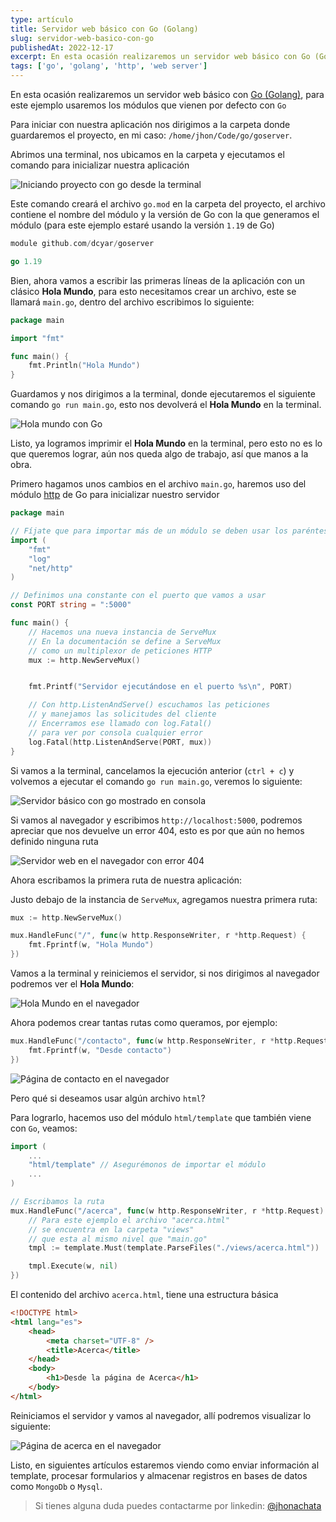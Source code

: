 ```yaml
---
type: artículo
title: Servidor web básico con Go (Golang)
slug: servidor-web-basico-con-go
publishedAt: 2022-12-17
excerpt: En esta ocasión realizaremos un servidor web básico con Go (Golang), para este ejemplo usaremos los módulos que vienen por defecto con Go...
tags: ['go', 'golang', 'http', 'web server']
---
```


En esta ocasión realizaremos un servidor web básico con <a href="https://go.dev/" target="_blank">Go (Golang)</a>, para este ejemplo usaremos los módulos que vienen por defecto con `Go`

Para iniciar con nuestra aplicación nos dirigimos a la carpeta donde guardaremos el proyecto, en mi caso: `/home/jhon/Code/go/goserver`.

Abrimos una terminal, nos ubicamos en la carpeta y ejecutamos el comando para inicializar nuestra aplicación

![Iniciando proyecto con go desde la terminal](/images/go-crud-mongodb/go-mod-init.png)

Este comando creará el archivo `go.mod` en la carpeta del proyecto, el archivo contiene el nombre del módulo y la versión de Go con la que generamos el módulo (para este ejemplo estaré usando la versión `1.19` de Go)

```go
module github.com/dcyar/goserver

go 1.19
```

Bien, ahora vamos a escribir las primeras líneas de la aplicación con un clásico **Hola Mundo**, para esto necesitamos crear un archivo, este se llamará `main.go`, dentro del archivo escribimos lo siguiente:

```go
package main

import "fmt"

func main() {
    fmt.Println("Hola Mundo")
}
```

Guardamos y nos dirigimos a la terminal, donde ejecutaremos el siguiente comando `go run main.go`, esto nos devolverá el **Hola Mundo** en la terminal.

![Hola mundo con Go](/images/go-crud-mongodb/hola-mundo.png)

Listo, ya logramos imprimir el **Hola Mundo** en la terminal, pero esto no es lo que queremos lograr, aún nos queda algo de trabajo, así que manos a la obra.

Primero hagamos unos cambios en el archivo `main.go`, haremos uso del módulo <a href="https://pkg.go.dev/net/http" target="_blank">http</a> de Go para inicializar nuestro servidor

```go
package main

// Fíjate que para importar más de un módulo se deben usar los paréntesis
import (
	"fmt"
	"log"
	"net/http"
)

// Definimos una constante con el puerto que vamos a usar
const PORT string = ":5000"

func main() {
    // Hacemos una nueva instancia de ServeMux
    // En la documentación se define a ServeMux
    // como un multiplexor de peticiones HTTP
	mux := http.NewServeMux()


	fmt.Printf("Servidor ejecutándose en el puerto %s\n", PORT)

	// Con http.ListenAndServe() escuchamos las peticiones
	// y manejamos las solicitudes del cliente
	// Encerramos ese llamado con log.Fatal()
	// para ver por consola cualquier error
	log.Fatal(http.ListenAndServe(PORT, mux))
}
```

Si vamos a la terminal, cancelamos la ejecución anterior (`ctrl + c`) y volvemos a ejecutar el comando `go run main.go`, veremos lo siguiente:

![Servidor básico con go mostrado en consola](/images/go-crud-mongodb/basic-http.png)

Si vamos al navegador y escribimos `http://localhost:5000`, podremos apreciar que nos devuelve un error 404, esto es por que aún no hemos definido ninguna ruta

![Servidor web en el navegador con error 404](/images/go-crud-mongodb/basic-http-web.png)

Ahora escribamos la primera ruta de nuestra aplicación:

Justo debajo de la instancia de `ServeMux`, agregamos nuestra primera ruta:

```go
mux := http.NewServeMux()

mux.HandleFunc("/", func(w http.ResponseWriter, r *http.Request) {
    fmt.Fprintf(w, "Hola Mundo")
})
```

Vamos a la terminal y reiniciemos el servidor, si nos dirigimos al navegador podremos ver el **Hola Mundo**:

![Hola Mundo en el navegador](/images/go-crud-mongodb/hola-mundo-web.png)

Ahora podemos crear tantas rutas como queramos, por ejemplo:

```go
mux.HandleFunc("/contacto", func(w http.ResponseWriter, r *http.Request) {
    fmt.Fprintf(w, "Desde contacto")
})
```

![Página de contacto en el navegador](/images/go-crud-mongodb/contacto-web.png)

Pero qué si deseamos usar algún archivo `html`?

Para lograrlo, hacemos uso del módulo `html/template` que también viene con `Go`, veamos:

```go
import (
	...
	"html/template" // Asegurémonos de importar el módulo
	...
)
```

```go
// Escribamos la ruta
mux.HandleFunc("/acerca", func(w http.ResponseWriter, r *http.Request) {
    // Para este ejemplo el archivo "acerca.html"
    // se encuentra en la carpeta "views"
    // que esta al mismo nivel que "main.go"
    tmpl := template.Must(template.ParseFiles("./views/acerca.html"))

    tmpl.Execute(w, nil)
})
```

El contenido del archivo `acerca.html`, tiene una estructura básica

```html
<!DOCTYPE html>
<html lang="es">
    <head>
        <meta charset="UTF-8" />
        <title>Acerca</title>
    </head>
    <body>
        <h1>Desde la página de Acerca</h1>
    </body>
</html>
```

Reiniciamos el servidor y vamos al navegador, allí podremos visualizar lo siguiente:

![Página de acerca en el navegador](/images/go-crud-mongodb/acerca-web.png)

Listo, en siguientes artículos estaremos viendo como enviar información al template, procesar formularios y almacenar registros en bases de datos como `MongoDb` o `Mysql`.

> Si tienes alguna duda puedes contactarme por linkedin: <a href="https://www.linkedin.com/in/jhonachata/" target="_blank">@jhonachata</a>

